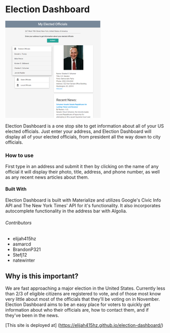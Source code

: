 # Election Dashboard
![Screen Shot](elected_officials.png)

Election Dashboard is a one stop site to get information about all of your US elected officials. Just enter your address, and Election Dashboard will display all of your elected officials, from president all the way down to city officials. 

### How to use
First type in an address and submit it then by clicking on the name of any official it will display their photo, title, address, and phone number, as well as any recent news articles about them. 

#### Built With
Election Dashboard is built with Materialize and utilizes Google's Civic Info API and The New York Times' API for it's functionality. It also incorporates autocomplete functionality in the address bar with Algolia. 

###### Contributors
- elijah415hz
- asmarcd
- BrandonP321
- Stefj12
- natewinter

## Why is this important?
We are fast approaching a major election in the United States. Currently less than 2/3 of eligible citizens are registered to vote, and of those most know very little about most of the officials that they'll be voting on in November. Election Dashboard aims to be an easy place for voters to quickly get information about who their officials are, how to contact them, and if they've been in the news. 

[This site is deployed at] (https://elijah415hz.github.io/election-dashboard/)




